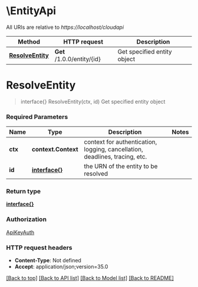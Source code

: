 # \EntityApi

All URIs are relative to *https://localhost/cloudapi*

Method | HTTP request | Description
------------- | ------------- | -------------
[**ResolveEntity**](EntityApi.md#ResolveEntity) | **Get** /1.0.0/entity/{id} | Get specified entity object


# **ResolveEntity**
> interface{} ResolveEntity(ctx, id)
Get specified entity object

### Required Parameters

Name | Type | Description  | Notes
------------- | ------------- | ------------- | -------------
 **ctx** | **context.Context** | context for authentication, logging, cancellation, deadlines, tracing, etc.
  **id** | [**interface{}**](.md)| the URN of the entity to be resolved | 

### Return type

[**interface{}**](interface{}.md)

### Authorization

[ApiKeyAuth](../README.md#ApiKeyAuth)

### HTTP request headers

 - **Content-Type**: Not defined
 - **Accept**: application/json;version=35.0

[[Back to top]](#) [[Back to API list]](../README.md#documentation-for-api-endpoints) [[Back to Model list]](../README.md#documentation-for-models) [[Back to README]](../README.md)

